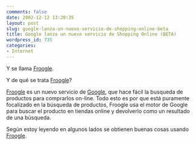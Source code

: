 ```yaml
---
comments: false
date: 2002-12-12 13:20:35
layout: post
slug: google-lanza-un-nuevo-servicio-de-shopping-online-beta
title: Google lanza un nuevo servicio de Shopping Online (BETA)
wordpress_id: 735
categories:
- Internet
---
```


Y se llama [Froogle](http://froogle.google.com/froogle). 





Y de qué se trata [Froogle](http://froogle.google.com/froogle/about.html)?





[Froogle](http://froogle.google.com/froogle) es un nuevo servicio de [Google](http://www.google.com), que hace fácil la busqueda de productos para comprarlos on-line. Todo esto es por que está puramente focalizado en la búsqueda de productos, Froogle usa el motor de Google para buscar el producto en tiendas online y devolverlo como un resultado de una búsqueda.





Según estoy leyendo en algunos lados se obtienen buenas cosas usando [Froogle]().




 
